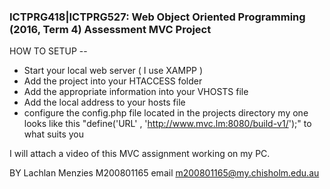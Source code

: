 ### ICTPRG418|ICTPRG527: Web Object Oriented Programming (2016, Term 4) Assessment MVC Project ##


HOW TO SETUP --

- Start your local web server ( I use XAMPP )
- Add the project into your HTACCESS folder
- Add the appropriate information into your VHOSTS file
- Add the local address to your hosts file
- configure the config.php file located in the projects directory my one looks like this "define('URL' , 'http://www.mvc.lm:8080/build-v1/');" to what suits you

I will attach a video of this MVC assignment working on my PC.


BY Lachlan Menzies M200801165
email m200801165@my.chisholm.edu.au



